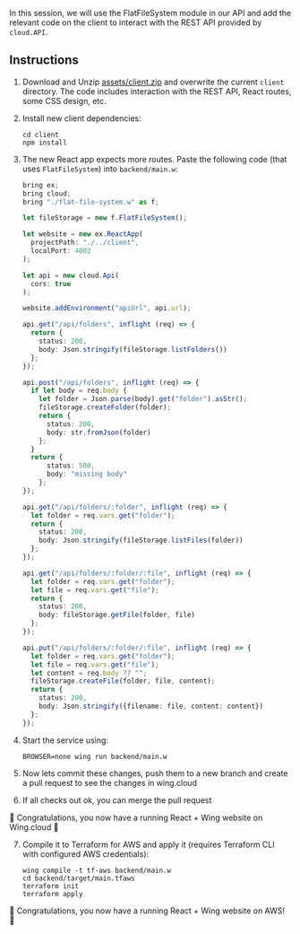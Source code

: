 
In this session, we will use the FlatFileSystem module in our API and add the relevant code on the client to interact with the REST API provided by `cloud.API`.

## Instructions 

1. Download and Unzip 
   [assets/client.zip](https://raw.githubusercontent.com/ekeren/react-wing-workshop/main/assets/client.zip)
   and overwrite the current `client` directory. The code includes interaction with the REST API, React routes, some CSS design, etc.

2. Install new client dependencies:
   ```
   cd client
   npm install
   ```

3. The new React app expects more routes. Paste the following code (that uses `FlatFileSystem`) into `backend/main.w`:
   ```ts
   bring ex;
   bring cloud;
   bring "./flat-file-system.w" as f;

   let fileStorage = new f.FlatFileSystem();

   let website = new ex.ReactApp(
     projectPath: "./../client",
     localPort: 4002
   );
   
   let api = new cloud.Api(
     cors: true
   );

   website.addEnvironment("apiUrl", api.url);

   api.get("/api/folders", inflight (req) => {
     return {
       status: 200,
       body: Json.stringify(fileStorage.listFolders())
     };
   });

   api.post("/api/folders", inflight (req) => {
     if let body = req.body {
       let folder = Json.parse(body).get("folder").asStr();
       fileStorage.createFolder(folder);
       return {
         status: 200,
         body: str.fromJson(folder)
       };
     }
     return {
         status: 500,
         body: "missing body"
       };
   });

   api.get("/api/folders/:folder", inflight (req) => {
     let folder = req.vars.get("folder");
     return {
       status: 200,
       body: Json.stringify(fileStorage.listFiles(folder))
     };
   });

   api.get("/api/folders/:folder/:file", inflight (req) => {
     let folder = req.vars.get("folder");
     let file = req.vars.get("file");
     return {
       status: 200,
       body: fileStorage.getFile(folder, file)
     };
   });

   api.put("/api/folders/:folder/:file", inflight (req) => {
     let folder = req.vars.get("folder");
     let file = req.vars.get("file");
     let content = req.body ?? "";
     fileStorage.createFile(folder, file, content); 
     return {
       status: 200,
       body: Json.stringify({filename: file, content: content})
     };
   });
   ```

4. Start the service using:
   ```
   BROWSER=none wing run backend/main.w
   ```

5. Now lets commit these changes, push them to a new branch and create a pull request to see the changes in wing.cloud
6. If all checks out ok, you can merge the pull request
   
🚀 Congratulations, you now have a running React + Wing website on Wing.cloud 🚀

7. Compile it to Terraform for AWS and apply it (requires Terraform CLI with configured AWS credentials):
   ```
   wing compile -t tf-aws backend/main.w
   cd backend/target/main.tfaws
   terraform init
   terraform apply
   ```

🚀 Congratulations, you now have a running React + Wing website on AWS! 🚀
